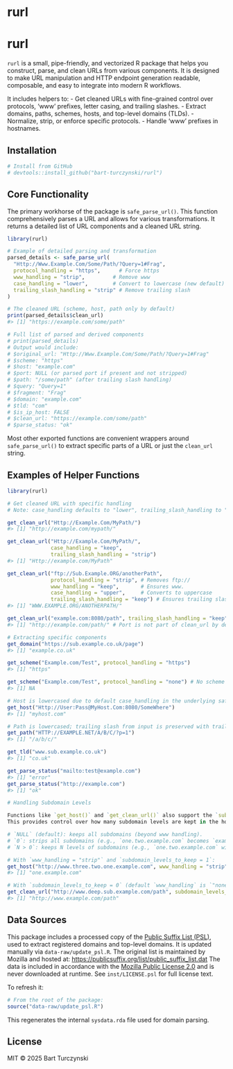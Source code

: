 rurl
================

# rurl

`rurl` is a small, pipe-friendly, and vectorized R package that helps
you construct, parse, and clean URLs from various components. It is
designed to make URL manipulation and HTTP endpoint generation readable,
composable, and easy to integrate into modern R workflows.

It includes helpers to: - Get cleaned URLs with fine-grained control
over protocols, ‘www’ prefixes, letter casing, and trailing slashes. -
Extract domains, paths, schemes, hosts, and top-level domains (TLDs). -
Normalize, strip, or enforce specific protocols. - Handle ‘www’ prefixes
in hostnames.

## Installation

``` r
# Install from GitHub
# devtools::install_github("bart-turczynski/rurl")
```

## Core Functionality

The primary workhorse of the package is `safe_parse_url()`. This
function comprehensively parses a URL and allows for various
transformations. It returns a detailed list of URL components and a
cleaned URL string.

``` r
library(rurl)

# Example of detailed parsing and transformation
parsed_details <- safe_parse_url(
  "Http://Www.Example.Com/Some/Path/?Query=1#Frag",
  protocol_handling = "https",      # Force https
  www_handling = "strip",         # Remove www
  case_handling = "lower",        # Convert to lowercase (new default)
  trailing_slash_handling = "strip" # Remove trailing slash
)

# The cleaned URL (scheme, host, path only by default)
print(parsed_details$clean_url)
#> [1] "https://example.com/some/path"

# Full list of parsed and derived components
# print(parsed_details)
# Output would include:
# $original_url: "Http://Www.Example.Com/Some/Path/?Query=1#Frag"
# $scheme: "https"
# $host: "example.com"
# $port: NULL (or parsed port if present and not stripped)
# $path: "/some/path" (after trailing slash handling)
# $query: "Query=1"
# $fragment: "Frag"
# $domain: "example.com"
# $tld: "com"
# $is_ip_host: FALSE
# $clean_url: "https://example.com/some/path"
# $parse_status: "ok"
```

Most other exported functions are convenient wrappers around
`safe_parse_url()` to extract specific parts of a URL or just the
`clean_url` string.

## Examples of Helper Functions

``` r
library(rurl)

# Get cleaned URL with specific handling
# Note: case_handling defaults to "lower", trailing_slash_handling to "none"

get_clean_url("Http://Example.Com/MyPath/")
#> [1] "http://example.com/mypath/"

get_clean_url("Http://Example.Com/MyPath/",
              case_handling = "keep",
              trailing_slash_handling = "strip")
#> [1] "Http://example.com/MyPath"

get_clean_url("ftp://Sub.Example.ORG/anotherPath",
              protocol_handling = "strip", # Removes ftp://
              www_handling = "keep",       # Ensures www.
              case_handling = "upper",     # Converts to uppercase
              trailing_slash_handling = "keep") # Ensures trailing slash
#> [1] "WWW.EXAMPLE.ORG/ANOTHERPATH/"

get_clean_url("example.com:8080/path", trailing_slash_handling = "keep")
#> [1] "http://example.com/path/" # Port is not part of clean_url by default

# Extracting specific components
get_domain("https://sub.example.co.uk/page")
#> [1] "example.co.uk"

get_scheme("Example.com/Test", protocol_handling = "https")
#> [1] "https"

get_scheme("Example.com/Test", protocol_handling = "none") # No scheme forced or kept
#> [1] NA

# Host is lowercased due to default case_handling in the underlying safe_parse_url call
get_host("Http://User:Pass@MyHost.Com:8080/SomeWhere")
#> [1] "myhost.com"

# Path is lowercased; trailing slash from input is preserved with trailing_slash_handling = "none" (default)
get_path("HTTP://EXAMPLE.NET/A/B/C/?p=1")
#> [1] "/a/b/c/"

get_tld("www.sub.example.co.uk")
#> [1] "co.uk"

get_parse_status("mailto:test@example.com")
#> [1] "error"
get_parse_status("http://example.com")
#> [1] "ok"

# Handling Subdomain Levels

Functions like `get_host()` and `get_clean_url()` also support the `subdomain_levels_to_keep` argument.
This provides control over how many subdomain levels are kept in the host *after* `www_handling`.

# `NULL` (default): keeps all subdomains (beyond www handling).
# `0`: strips all subdomains (e.g., `one.two.example.com` becomes `example.com`).
# `N > 0`: keeps N levels of subdomains (e.g., `one.two.example.com` with N=1 becomes `two.example.com`).

# With `www_handling = "strip"` and `subdomain_levels_to_keep = 1`:
get_host("http://www.three.two.one.example.com", www_handling = "strip", subdomain_levels_to_keep = 1)
#> [1] "one.example.com"

# With `subdomain_levels_to_keep = 0` (default `www_handling` is `"none"`):
get_clean_url("http://www.deep.sub.example.com/path", subdomain_levels_to_keep = 0)
#> [1] "http://www.example.com/path"
```

## Data Sources

This package includes a processed copy of the [Public Suffix List
(PSL)](https://publicsuffix.org/), used to extract registered domains
and top-level domains. It is updated manually via
`data-raw/update_psl.R`. The original list is maintained by Mozilla and
hosted at: <https://publicsuffix.org/list/public_suffix_list.dat> The
data is included in accordance with the [Mozilla Public License
2.0](https://github.com/publicsuffix/list/blob/main/LICENSE) and is
never downloaded at runtime. See `inst/LICENSE.psl` for full license
text.

To refresh it:

``` r
# From the root of the package:
source("data-raw/update_psl.R")
```

This regenerates the internal `sysdata.rda` file used for domain
parsing.

## License

MIT © 2025 Bart Turczynski
